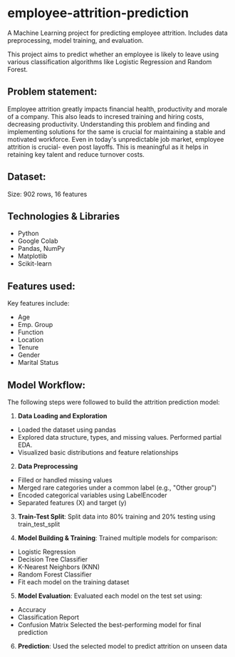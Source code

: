 # employee-attrition-prediction
A Machine Learning project for predicting employee attrition. Includes data preprocessing, model training, and evaluation.

This project aims to predict whether an employee is likely to leave using various classification algorithms like Logistic Regression and Random Forest.

## Problem statement:
Employee attrition greatly impacts financial health, productivity and morale of a company. This also leads to incresed training and hiring costs, decreasing productivity. Understanding this problem and finding and implementing solutions for the same is crucial for maintaining a stable and motivated workforce.
Even in today's unpredictable job market, employee attrition is crucial- even post layoffs. This is meaningful as it helps in retaining key talent and reduce turnover costs.

## Dataset:
Size: 902 rows, 16 features

## Technologies & Libraries

- Python
- Google Colab
- Pandas, NumPy
- Matplotlib
- Scikit-learn

## Features used:
Key features include:
- Age
- Emp. Group
- Function
- Location
- Tenure
- Gender
- Marital Status

## Model Workflow:

The following steps were followed to build the attrition prediction model:

1. **Data Loading and Exploration**
- Loaded the dataset using pandas
- Explored data structure, types, and missing values. Performed partial EDA.
- Visualized basic distributions and feature relationships

2. **Data Preprocessing**
- Filled or handled missing values
- Merged rare categories under a common label (e.g., "Other group")
- Encoded categorical variables using LabelEncoder
- Separated features (X) and target (y)

3. **Train-Test Split**: Split data into 80% training and 20% testing using train_test_split

4. **Model Building & Training**: Trained multiple models for comparison:
- Logistic Regression
- Decision Tree Classifier
- K-Nearest Neighbors (KNN)
- Random Forest Classifier
- Fit each model on the training dataset

5. **Model Evaluation**: Evaluated each model on the test set using:
- Accuracy
- Classification Report
- Confusion Matrix
Selected the best-performing model for final prediction

6. **Prediction**: Used the selected model to predict attrition on unseen data




